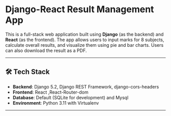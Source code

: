 # Django-React Result Management App

This is a full-stack web application built using **Django** (as the backend) and **React** (as the frontend). The app allows users to input marks for 8 subjects, calculate overall results, and visualize them using pie and bar charts. Users can also download the result as a PDF.

---

## 🛠 Tech Stack

- **Backend**: Django 5.2, Django REST Framework, django-cors-headers
- **Frontend**: React ,React-Router-dom
- **Database**: Default (SQLite for development) and Mysql
- **Environment**: Python 3.11 with Virtualenv

---
